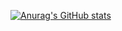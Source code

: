 [![Anurag's GitHub stats](https://github-readme-stats.vercel.app/api?username=simutisernestas)](https://github.com/anuraghazra/github-readme-stats)

<!--
**simutisernestas/simutisernestas** is a ✨ _special_ ✨ repository because its `README.md` (this file) appears on your GitHub profile.

Here are some ideas to get you started:

- 🔭 I’m currently working on ...
- 🌱 I’m currently learning ...
- 👯 I’m looking to collaborate on ...
- 🤔 I’m looking for help with ...
- 💬 Ask me about ...
- 📫 How to reach me: ...
- 😄 Pronouns: ...
- ⚡ Fun fact: ...
-->
